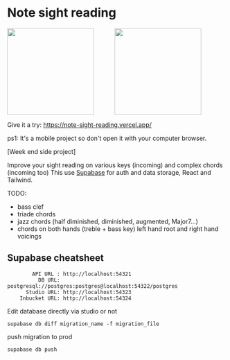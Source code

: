# Note sight reading

<div style="display: flex">
  <img style="display: block" src="https://user-images.githubusercontent.com/3995719/213889075-0821775f-3925-4efa-957c-fdad8b9ad563.png" width="200" height="auto">
  <img style="display: block; margin-left: 48px" src="https://user-images.githubusercontent.com/3995719/213889198-6d7e9245-b977-4b94-aa28-5a60b8bab8bd.png" width="200" height="auto">
  </div>


Give it a try: https://note-sight-reading.vercel.app/

ps1: It's a mobile project so don't open it with your computer browser.

[Week end side project]

Improve your sight reading on various keys (incoming) and complex chords (incoming too)
This use [Supabase](https://supabase.com/) for auth and data storage, React and Tailwind.

TODO: 
  - bass clef
  - triade chords
  - jazz chords (half diminished, diminished, augmented, Major7...)
  - chords on both hands (treble + bass key) left hand root and right hand voicings 

## Supabase cheatsheet

```
        API URL : http://localhost:54321
          DB URL: postgresql://postgres:postgres@localhost:54322/postgres
      Studio URL: http://localhost:54323
    Inbucket URL: http://localhost:54324
```

Edit database directly via studio or not
```
supabase db diff migration_name -f migration_file
```

push migration to prod
```
supabase db push
```
